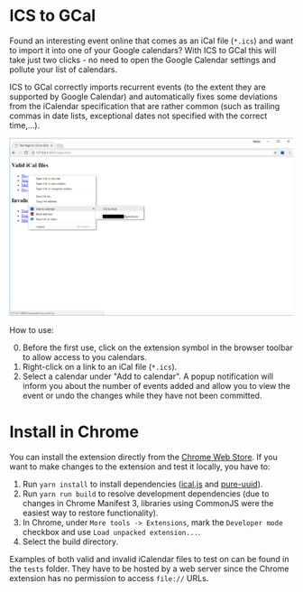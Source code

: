 # ICS to GCal
Found an interesting event online that comes as an iCal file (`*.ics`) and want to import it into one of your Google calendars? With ICS to GCal this will take just two clicks - no need to open the Google Calendar settings and pollute your list of calendars.

ICS to GCal correctly imports recurrent events (to the extent they are supported by Google Calendar) and automatically fixes some deviations from the iCalendar specification that are rather common (such as trailing commas in date lists, exceptional dates not specified with the correct time,...).

![ics2gcal](https://github.com/FabianHenneke/ics2gcal/raw/master/assets/ics2gcal.1.png)

How to use:

0. Before the first use, click on the extension symbol in the browser toolbar to allow access to you calendars.
1. Right-click on a link to an iCal file (`*.ics`).
2. Select a calendar under "Add to calendar".
A popup notification will inform you about the number of events added and allow you to view the event or undo the changes while they have not been committed.

# Install in Chrome
You can install the extension directly from the [Chrome Web Store](https://chrome.google.com/webstore/detail/ics-to-gcal/ljobcbehhifehkmamikmchekbbljopao). If you want to make changes to the extension and test it locally, you have to:

1. Run `yarn install` to install dependencies ([ical.js](https://github.com/mozilla-comm/ical.js/) and [pure-uuid](https://github.com/rse/pure-uuid)).
2. Run `yarn run build` to resolve development dependencies (due to changes in Chrome Manifest 3, libraries using CommonJS were the easiest way to restore functionality).
3. In Chrome, under `More tools -> Extensions`, mark the `Developer mode` checkbox and use `Load unpacked extension...`.
4. Select the build directory.

Examples of both valid and invalid iCalendar files to test on can be found in the `tests` folder. They have to be hosted by a web server since the Chrome extension has no permission to access `file://` URLs.
